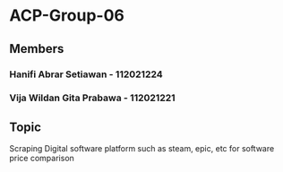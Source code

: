 # ACP-Group-06
## Members
### Hanifi Abrar Setiawan - 112021224
### Vija Wildan Gita Prabawa - 112021221
## Topic
Scraping Digital software platform such as steam, epic, etc for software price comparison
